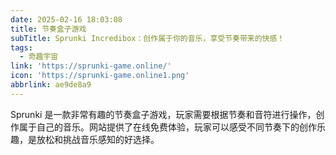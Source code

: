 ```yaml
---
date: 2025-02-16 18:03:08
title: 节奏盒子游戏
subTitle: Sprunki Incredibox：创作属于你的音乐，享受节奏带来的快感！
tags:
  - 奇趣宇宙
link: 'https://sprunki-game.online/'
icon: 'https://sprunki-game.online1.png'
abbrlink: ae9de8a9
---
```


Sprunki 是一款非常有趣的节奏盒子游戏，玩家需要根据节奏和音符进行操作，创作属于自己的音乐。网站提供了在线免费体验，玩家可以感受不同节奏下的创作乐趣，是放松和挑战音乐感知的好选择。